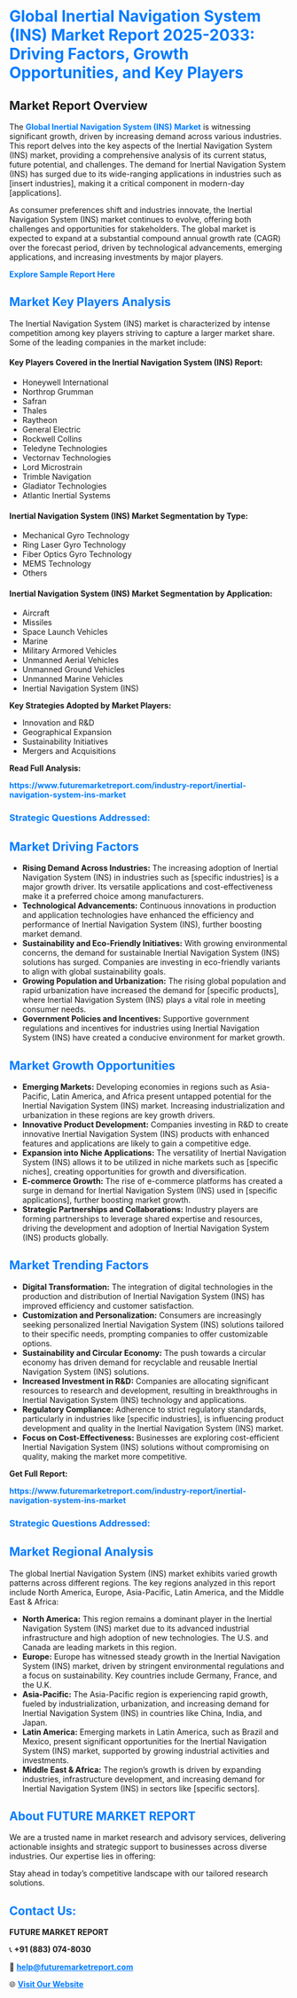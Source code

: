 <h1 style="color: #007BFF;">Global Inertial Navigation System (INS) Market Report 2025-2033: Driving Factors, Growth Opportunities, and Key Players</h1>

<section id="overview">
<h2>Market Report Overview</h2>
<p>The <a href="https://www.futuremarketreport.com/industry-report/inertial-navigation-system-ins-market" style="color: #007BFF; text-decoration: none;"><strong>Global Inertial Navigation System (INS) Market</strong></a> is witnessing significant growth, driven by increasing demand across various industries. This report delves into the key aspects of the Inertial Navigation System (INS) market, providing a comprehensive analysis of its current status, future potential, and challenges. The demand for Inertial Navigation System (INS) has surged due to its wide-ranging applications in industries such as [insert industries], making it a critical component in modern-day [applications].</p>
<p>As consumer preferences shift and industries innovate, the Inertial Navigation System (INS) market continues to evolve, offering both challenges and opportunities for stakeholders. The global market is expected to expand at a substantial compound annual growth rate (CAGR) over the forecast period, driven by technological advancements, emerging applications, and increasing investments by major players.</p>
</section>

<section id="overview">
<p><a href="https://www.futuremarketreport.com/request-sample/reportId=112827" style="color: #007BFF; text-decoration: none;"><strong>Explore Sample Report Here</strong></a></p>
</section>

<section id="key-players">
<h2 style="color: #007BFF;">Market Key Players Analysis</h2>
<p>The Inertial Navigation System (INS) market is characterized by intense competition among key players striving to capture a larger market share. Some of the leading companies in the market include:</p>
<h4>Key Players Covered in the Inertial Navigation System (INS) Report:</h4>
<ul><li>Honeywell International</li><li>Northrop Grumman</li><li>Safran</li><li>Thales</li><li>Raytheon</li><li>General Electric</li><li>Rockwell Collins</li><li>Teledyne Technologies</li><li>Vectornav Technologies</li><li>Lord Microstrain</li><li>Trimble Navigation</li><li>Gladiator Technologies</li><li>Atlantic Inertial Systems</li></ul>
<h4>Inertial Navigation System (INS) Market Segmentation by Type:</h4>
<ul><li>Mechanical Gyro Technology</li><li>Ring Laser Gyro Technology</li><li>Fiber Optics Gyro Technology</li><li>MEMS Technology</li><li>Others</li></ul>

<h4>Inertial Navigation System (INS) Market Segmentation by Application:</h4>
<ul><li>Aircraft</li><li>Missiles</li><li>Space Launch Vehicles</li><li>Marine</li><li>Military Armored Vehicles</li><li>Unmanned Aerial Vehicles</li><li>Unmanned Ground Vehicles</li><li>Unmanned Marine Vehicles</li><li>Inertial Navigation System (INS)</li></ul>
<p><strong>Key Strategies Adopted by Market Players:</strong></p>
<ul>
<li>Innovation and R&D</li>
<li>Geographical Expansion</li>
<li>Sustainability Initiatives</li>
<li>Mergers and Acquisitions</li>
</ul>
</section>

<section>
<p><strong>Read Full Analysis: </strong></p><a href="https://www.futuremarketreport.com/industry-report/inertial-navigation-system-ins-market" style="color: #007BFF; text-decoration: none;"><strong>https://www.futuremarketreport.com/industry-report/inertial-navigation-system-ins-market</strong></a>
<h3 style="color: #007BFF;">Strategic Questions Addressed:</h3>
</section>

<section id="driving-factors">
<h2 style="color: #007BFF;">Market Driving Factors</h2>
<ul>
<li><strong>Rising Demand Across Industries:</strong> The increasing adoption of Inertial Navigation System (INS) in industries such as [specific industries] is a major growth driver. Its versatile applications and cost-effectiveness make it a preferred choice among manufacturers.</li>
<li><strong>Technological Advancements:</strong> Continuous innovations in production and application technologies have enhanced the efficiency and performance of Inertial Navigation System (INS), further boosting market demand.</li>
<li><strong>Sustainability and Eco-Friendly Initiatives:</strong> With growing environmental concerns, the demand for sustainable Inertial Navigation System (INS) solutions has surged. Companies are investing in eco-friendly variants to align with global sustainability goals.</li>
<li><strong>Growing Population and Urbanization:</strong> The rising global population and rapid urbanization have increased the demand for [specific products], where Inertial Navigation System (INS) plays a vital role in meeting consumer needs.</li>
<li><strong>Government Policies and Incentives:</strong> Supportive government regulations and incentives for industries using Inertial Navigation System (INS) have created a conducive environment for market growth.</li>
</ul>
</section>

<section id="growth-opportunities">
<h2 style="color: #007BFF;">Market Growth Opportunities</h2>
<ul>
<li><strong>Emerging Markets:</strong> Developing economies in regions such as Asia-Pacific, Latin America, and Africa present untapped potential for the Inertial Navigation System (INS) market. Increasing industrialization and urbanization in these regions are key growth drivers.</li>
<li><strong>Innovative Product Development:</strong> Companies investing in R&D to create innovative Inertial Navigation System (INS) products with enhanced features and applications are likely to gain a competitive edge.</li>
<li><strong>Expansion into Niche Applications:</strong> The versatility of Inertial Navigation System (INS) allows it to be utilized in niche markets such as [specific niches], creating opportunities for growth and diversification.</li>
<li><strong>E-commerce Growth:</strong> The rise of e-commerce platforms has created a surge in demand for Inertial Navigation System (INS) used in [specific applications], further boosting market growth.</li>
<li><strong>Strategic Partnerships and Collaborations:</strong> Industry players are forming partnerships to leverage shared expertise and resources, driving the development and adoption of Inertial Navigation System (INS) products globally.</li>
</ul>
</section>

<section id="trending-factors">
<h2 style="color: #007BFF;">Market Trending Factors</h2>
<ul>
<li><strong>Digital Transformation:</strong> The integration of digital technologies in the production and distribution of Inertial Navigation System (INS) has improved efficiency and customer satisfaction.</li>
<li><strong>Customization and Personalization:</strong> Consumers are increasingly seeking personalized Inertial Navigation System (INS) solutions tailored to their specific needs, prompting companies to offer customizable options.</li>
<li><strong>Sustainability and Circular Economy:</strong> The push towards a circular economy has driven demand for recyclable and reusable Inertial Navigation System (INS) solutions.</li>
<li><strong>Increased Investment in R&D:</strong> Companies are allocating significant resources to research and development, resulting in breakthroughs in Inertial Navigation System (INS) technology and applications.</li>
<li><strong>Regulatory Compliance:</strong> Adherence to strict regulatory standards, particularly in industries like [specific industries], is influencing product development and quality in the Inertial Navigation System (INS) market.</li>
<li><strong>Focus on Cost-Effectiveness:</strong> Businesses are exploring cost-efficient Inertial Navigation System (INS) solutions without compromising on quality, making the market more competitive.</li>
</ul>
</section>

<section>
<p><strong>Get Full Report: </strong></p><a href="https://www.futuremarketreport.com/industry-report/inertial-navigation-system-ins-market" style="color: #007BFF; text-decoration: none;"><strong>https://www.futuremarketreport.com/industry-report/inertial-navigation-system-ins-market</strong></a>
<h3 style="color: #007BFF;">Strategic Questions Addressed:</h3>
</section>


<section id="regional-analysis">
<h2 style="color: #007BFF;">Market Regional Analysis</h2>
<p>The global Inertial Navigation System (INS) market exhibits varied growth patterns across different regions. The key regions analyzed in this report include North America, Europe, Asia-Pacific, Latin America, and the Middle East & Africa:</p>
<ul>
<li><strong>North America:</strong> This region remains a dominant player in the Inertial Navigation System (INS) market due to its advanced industrial infrastructure and high adoption of new technologies. The U.S. and Canada are leading markets in this region.</li>
<li><strong>Europe:</strong> Europe has witnessed steady growth in the Inertial Navigation System (INS) market, driven by stringent environmental regulations and a focus on sustainability. Key countries include Germany, France, and the U.K.</li>
<li><strong>Asia-Pacific:</strong> The Asia-Pacific region is experiencing rapid growth, fueled by industrialization, urbanization, and increasing demand for Inertial Navigation System (INS) in countries like China, India, and Japan.</li>
<li><strong>Latin America:</strong> Emerging markets in Latin America, such as Brazil and Mexico, present significant opportunities for the Inertial Navigation System (INS) market, supported by growing industrial activities and investments.</li>
<li><strong>Middle East & Africa:</strong> The region’s growth is driven by expanding industries, infrastructure development, and increasing demand for Inertial Navigation System (INS) in sectors like [specific sectors].</li>
</ul>
</section>

<footer>
<h2 style="color: #007BFF;">About FUTURE MARKET REPORT</h2>
<p>We are a trusted name in market research and advisory services, delivering actionable insights and strategic support to businesses across diverse industries. Our expertise lies in offering:</p>

<p>Stay ahead in today’s competitive landscape with our tailored research solutions.</p>

<h2 style="color: #007BFF;">Contact Us:</h2>
<p><strong>FUTURE MARKET REPORT</strong></p>
<p>📞 <strong>+91 (883) 074-8030</strong></p>
<p>📧 <strong><a href="mailto:help@futuremarketreport.com" style="color: #007BFF;">help@futuremarketreport.com</a></strong></p>
<p>🌐 <strong><a href="https://www.futuremarketreport.com/" style="color: #007BFF;">Visit Our Website</a></strong></p>
</footer>